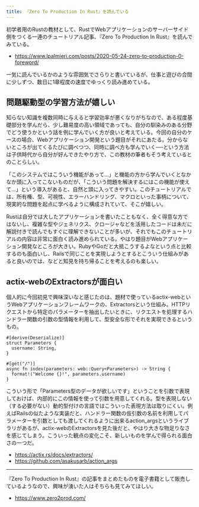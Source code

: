```yaml
---
title: 『Zero To Production In Rust』を読んでいる
---
```


初学者用のRustの教材として、RustでWebアプリケーションのサーバーサイド側をつくる一連のチュートリアル記事、『Zero To Production In Rust』を読んでみている。

- <https://www.lpalmieri.com/posts/2020-05-24-zero-to-production-0-foreword/>

一気に読んでいるかのような雰囲気でさらりと書いているが、仕事と遊びの合間に少しずつ、数日に1章程度の速度でゆっくり読み進めている。

## 問題駆動型の学習方法が嬉しい

知らない知識を複数同時に与えると学習効率が悪くなりがちなので、ある程度基礎部分を学んだら、少し難易度の高い領域であっても、自分の馴染みのある分野でどう使うかという話を例に学んでいく方が良いと考えている。今回の自分のケースの場合、Webアプリケーション開発という題目がそれにあたる。分からないところが出てくるたびに調べつつ、同時に調べ方も学んでいく──という方法は子供時代から自分が好んできたやり方で、この教材の筆者もそう考えているとのことらしい。

「このシステムではこういう機能があって…」と機能の方から学んでいくとなかなか頭に入ってこないものだが、「こういう問題を解決するにはこの機能が使えて…」という導入があると、自然と頭に入ってきやすい。このチュートリアルでは、所有権、型、可視性、エラーハンドリング、マクロといった事柄について、現実的な問題を起点に学べるように構成されていて、そこが嬉しい。

Rustは自分では大したアプリケーションを書いたこともなく、全く得意な方ではないし、複雑な型やジェネリクス、クロージャなどを活用したコードは未だに解説付きで読んでもすぐに理解できないことが多いが、それでもこのチュートリアルの内容は非常に面白く読み進められている。やはり題目がWebアプリケーション開発なところが大きい。RubyやGoだと大抵こうするよなという点と比較するのも面白いし、Railsで同じことを実現しようとするとこういう仕組みがあると良いのでは、などと知見を持ち帰ることを考えるのも楽しい。

## actix-webのExtractorsが面白い

個人的に今回初見で興味深いなと感じたのは、題材で使っているactix-webというWebアプリケーションフレームワークの、Extractorsという仕組み。HTTPリクエストから特定のパラメーターを抽出したいときに、リクエストを処理するハンドラー関数の引数の型情報を利用して、型安全な形でそれを実現できるというもの。

```
#[derive(Deserialize)]
struct Parameters {
  username: String,
}

#[get("/")]
async fn index(parameters: web::Query<Parameters>) -> String {
  format!("Welcome {}!", parameters.username)
}
```

こういう形で「Parameters型のデータが欲しいです」ということを引数で表現しておけば、内部的にこの情報を使って引数を用意してくれる。型を表現しない（する必要がない）動的型付けの言語ではこういった表現方法は取りにくい。例えばRailsの似たような実装だと、ハンドラー関数の仮引数の名前を利用してパラメーターを引数としても渡してくれるように出来るaction_argsというライブラリがあるが、actix-webのExtractorsを見た後だと、やはり大きな物足りなさを感じてしまう。こういった観点の変化こそ、新しいものを学んで得られる面白さの一つだ。

- <https://actix.rs/docs/extractors/>
- <https://github.com/asakusarb/action_args>

---

『Zero To Production In Rust』の記事をまとめたものを電子書籍として販売しているようなので、興味が湧いた人はそちらも見てみてほしい。

- <https://www.zero2prod.com/>
